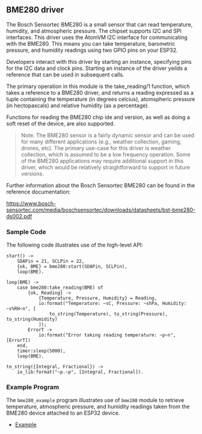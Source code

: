 ## BME280 driver

The Bosch Sensortec BME280 is a small sensor that can read temperature, humidity, and atmospheric pressure.  The chipset supports I2C and SPI interfaces.  This driver uses the AtomVM I2C interface for communicating with the BME280.  This means you can take temperature, barometric pressure, and humidity readings using two GPIO pins on your ESP32.

Developers interact with this driver by starting an instance, specifying pins for the I2C data and clock pins.  Starting an instance of the driver yeilds a reference that can be used in subsequent calls.

The primary operation in this module is the take_reading/1 function, which takes a reference to a BME280 driver, and returns a reading expressed as a tuple containing the temperature (in degrees celcius), atomspheric pressure (in hectopascals) and relative humidity (as a percentage).

Functions for reading the BME280 chip ide and version, as well as doing a soft reset of the device, are also supported.

> Note.  The BME280 sensor is a fairly dynamic sensor and can be used for many different applications (e.g., weather collection, gaming, drones, etc). The primary use-case for this driver is weather collection, which is assumed to be a low frequency operation.  Some of the BME280 applications may require additional support in this driver, which would be relatively straightforward to support in future versions.

Further information about the Bosch Sensortec BME280 can be found in the reference documentation:

https://www.bosch-sensortec.com/media/boschsensortec/downloads/datasheets/bst-bme280-ds002.pdf

### Sample Code

The following code illustrates use of the high-level API:

    start() ->
        SDAPin = 21, SCLPin = 22,
        {ok, BME} = bme280:start(SDAPin, SCLPin),
        loop(BME).

    loop(BME) ->
        case bme280:take_reading(BME) of
            {ok, Reading} ->
                {Temperature, Pressure, Humidity} = Reading,
                io:format("Temperature: ~sC, Pressure: ~shPa, Humidity: ~s%RH~n", [
                    to_string(Temperature), to_string(Pressure), to_string(Humidity)
                ]);
            ErrorT ->
                io:format("Error taking reading temperature: ~p~n", [ErrorT])
        end,
        timer:sleep(5000),
        loop(BME).

    to_string({Integral, Fractional}) ->
        io_lib:format("~p.~p", [Integral, Fractional]).

### Example Program

The `bme280_example` program illustrates use of `bme280` module to retrieve temperature, atmospheric pressure, and humidity readings taken from the BME280 device attached to an ESP32 device.

* [Example](examples/bme280_example)
